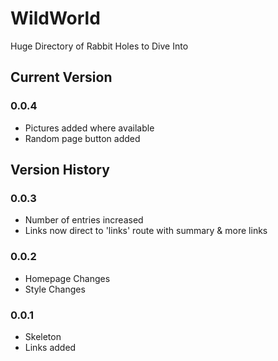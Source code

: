 # WildWorld

Huge Directory of Rabbit Holes to Dive Into

## Current Version

### 0.0.4

- Pictures added where available
- Random page button added

## Version History

### 0.0.3

- Number of entries increased
- Links now direct to 'links' route with summary & more links

### 0.0.2

- Homepage Changes
- Style Changes


### 0.0.1

- Skeleton
- Links added
